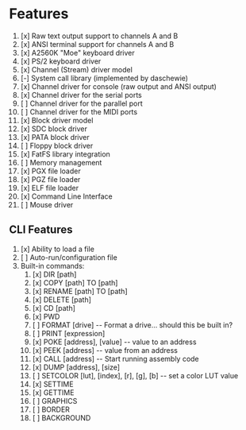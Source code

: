 # Features

1. [x] Raw text output support to channels A and B
1. [x] ANSI terminal support for channels A and B
1. [x] A2560K "Moe" keyboard driver
1. [x] PS/2 keyboard driver
1. [x] Channel (Stream) driver model
1. [-] System call library (implemented by daschewie)
1. [x] Channel driver for console (raw output and ANSI output)
1. [x] Channel driver for the serial ports
1. [ ] Channel driver for the parallel port
1. [ ] Channel driver for the MIDI ports
1. [x] Block driver model
1. [x] SDC block driver
1. [x] PATA block driver
1. [ ] Floppy block driver
1. [x] FatFS library integration
1. [ ] Memory management
1. [x] PGX file loader
1. [x] PGZ file loader
1. [x] ELF file loader
1. [x] Command Line Interface
1. [ ] Mouse driver

## CLI Features

1. [x] Ability to load a file
1. [ ] Auto-run/configuration file
1. Built-in commands:
    1. [x] DIR [path]
    1. [x] COPY [path] TO [path]
    1. [x] RENAME [path] TO [path]
    1. [x] DELETE [path]
    1. [x] CD [path]
    1. [x] PWD
    1. [ ] FORMAT [drive] -- Format a drive... should this be built in?
    1. [ ] PRINT [expression]
    1. [x] POKE [address], [value] -- value to an address
    1. [x] PEEK [address] -- value from an address
    1. [x] CALL [address] -- Start running assembly code
    1. [x] DUMP [address], [size]
    1. [ ] SETCOLOR [lut], [index], [r], [g], [b] -- set a color LUT value
    1. [x] SETTIME
    1. [x] GETTIME
    1. [ ] GRAPHICS
    1. [ ] BORDER
    1. [ ] BACKGROUND
